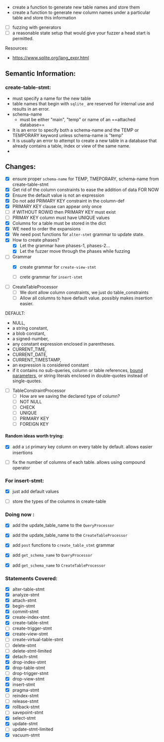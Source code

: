 - create a function to generate new table names and store them
- create a function to generate new column names under a particular table and store this information

- [ ] fuzzing with generators
- [ ] a reasonable state setup that would give your fuzzer a head start is permitted.

Resources:
- https://www.sqlite.org/lang_expr.html

## Semantic Information:
### create-table-stmt:
- must specify a name for the new table
- table names that begin with `sqlite_` are reserved for internal use and results in an error.
- schema-name
	- must be either "main", "temp" or name of an ==attached database==
- It is an error to specify both a schema-name and the TEMP or TEMPORARY keyword unless schema-name is "temp"
- It is usually an error to attempt to create a new table in a database that already contains a table, index or view of the same name.
- 




## Changes:
- [x] ensure proper `schema-name` for  TEMP, TMEPORARY, schema-name from create-table-stmt
- [x] Get rid of the column constraints to ease the addition of data FOR NOW
- [x] Ensure the default value is not an expression
- [x] Do not add PRIMARY KEY constraint in the column-def
- [x] PRIMARY KEY clause can appear only once
- [ ] if WITHOUT ROWID then PRIMARY KEY must exist
- [ ] PRIMAY KEY column must have UNIQUE values
- [x] Columns for a table must be stored in the dict
- [x] WE need to order the expansions
- [x] We need post functions for `alter-stmt` grammar to update state.
- [x] How to create phases?
	- [x] Let the grammar have phases-1, phases-2...
	- [x] Let the fuzzer move through the phases while fuzzing
- [ ] Grammar
	- [x] create grammar for `create-view-stmt`
	- [ ] crete grammar for `insert-stmt`


- [ ] CreateTableProcessor
	- [ ] We dont allow column constraints, we just do table_constraints
	- [ ] Allow all columns to have default value. possibly makes insertion easier.

DEFAULT:
- NULL, 
- a string constant, 
- a blob constant, 
- a signed-number,
- any constant expression enclosed in parentheses. 
- CURRENT_TIME, 
- CURRENT_DATE,
-  CURRENT_TIMESTAMP,
- an expression is considered constant 
- if it contains no sub-queries, column or table references, [bound parameters](https://www.sqlite.org/lang_expr.html#varparam), or string literals enclosed in double-quotes instead of single-quotes.

- [ ] TableConstraintProcessor
	- [ ] How are we saving the declared type of column?
	- [ ] NOT NULL
	- [ ] CHECK
	- [ ] UNIQUE
	- [ ] PRIMARY KEY
	- [ ] FOREIGN KEY

#### Random ideas worth trying:
- [x] add a `id` primary key column on every table by default. allows easier insertions
- [ ] fix the number of columns of each table. allows using compound operator


### For insert-stmt:
- [x] just add default values
- [ ] store the types of the columns in create-table


### Doing now :
- [x] add the update_table_name to the `QueryProcessor`
- [x] add the update_table_name to the `CreateTableProcessor`
- [x] add `post` functions to `create_table_stmt` grammar
- [x] add `get_schema_name` to `QueryProcessor`
- [x] add `get_schema_name` to `CreateTableProcessor`




### Statements Covered:
- [x] alter-table-stmt
- [x] analyze-stmt
- [x] attach-stmt
- [x] begin-stmt
- [x] commit-stmt
- [x] create-index-stmt
- [x] create-table-stmt
- [ ] create-trigger-stmt
- [x] create-view-stmt
- [ ] create-virtual-table-stmt
- [ ] delete-stmt
- [ ] delete-stmt-limited
- [x] detach-stmt
- [x] drop-index-stmt
- [x] drop-table-stmt
- [ ] drop-trigger-stmt
- [x] drop-view-stmt
- [x] insert-stmt
- [x] pragma-stmt
- [ ] reindex-stmt
- [ ] release-stmt
- [x] rollback-stmt
- [ ] savepoint-stmt
- [x] select-stmt
- [x] update-stmt
- [ ] update-stmt-limited
- [x] vacuum-stmt
